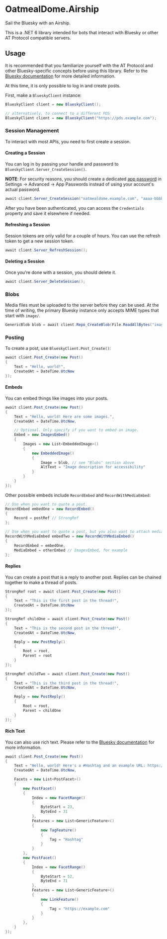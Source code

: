 # OatmealDome.Airship

Sail the Bluesky with an Airship.

This is a .NET 6 library intended for bots that interact with Bluesky or other AT Protocol compatible servers.

## Usage

It is recommended that you familiarize yourself with the AT Protocol and other Bluesky-specific concepts before using this library. Refer to the [Bluesky documentation](https://docs.bsky.app/docs/category/advanced-guides) for more detailed information.

At this time, it is only possible to log in and create posts.

First, make a `BlueskyClient` instance:

```csharp
BlueskyClient client = new BlueskyClient();

// alternatively, to connect to a different PDS
BlueskyClient client = new BlueskyClient("https://pds.example.com");
```

### Session Management

To interact with most APIs, you need to first create a session.

#### Creating a Session

You can log in by passing your handle and password to `BlueskyClient.Server_CreateSession()`.

**NOTE**: For security reasons, you should create a dedicated [app password](https://github.com/bluesky-social/atproto-ecosystem/blob/main/app-passwords.md) in Settings -> Advanced -> App Passwords instead of using your account's actual password.

```csharp
await client.Server_CreateSession("oatmealdome.example.com", "aaaa-bbbb-cccc-dddd");
```

After you have been authenticated, you can access the `Credentials` property and save it elsewhere if needed.

#### Refreshing a Session

Session tokens are only valid for a couple of hours. You can use the refresh token to get a new session token.

```csharp
await client.Server_RefreshSession();
```

#### Deleting a Session

Once you're done with a session, you should delete it.

```csharp
await client.Server_DeleteSession();
```

### Blobs

Media files must be uploaded to the server before they can be used. At the time of writing, the primary Bluesky instance only accepts MIME types that start with `image/`.

```csharp
GenericBlob blob = await client.Repo_CreateBlob(File.ReadAllBytes("image.jpg"), "image/jpeg");
```

### Posting

To create a post, use `BlueskyClient.Post_Create()`:

```csharp
await client.Post_Create(new Post()
{
    Text = "Hello, world!",
    CreatedAt = DateTime.UtcNow
});
```

#### Embeds

You can embed things like images into your posts.

```csharp
await client.Post_Create(new Post()
{
    Text = "Hello, world! Here are some images.",
    CreatedAt = DateTime.UtcNow,

    // Optional. Only specify if you want to embed an image.
    Embed = new ImagesEmbed()
    {
        Images = new List<EmbeddedImage>()
        {
            new EmbeddedImage()
            {
                Image = blob, // see "Blobs" section above
                AltText = "Image description for accessibility"
            }
        }
    }
});
```

Other possible embeds include `RecordEmbed` and `RecordWithMediaEmbed`:

```csharp
// Use when you want to quote a post.
RecordEmbed embedOne = new RecordEmbed()
{
    Record = postRef // StrongRef
};

// Use when you want to quote a post, but you also want to attach media to it.
RecordWithMediaEmbed embedTwo = new RecordWithMediaEmbed()
{
    RecordEmbed = embedOne,
    MediaEmbed = otherEmbed // ImagesEmbed, for example
};
```

#### Replies

You can create a post that is a reply to another post. Replies can be chained together to make a thread of posts.

```csharp
StrongRef root = await client.Post_Create(new Post()
{
    Text = "This is the first post in the thread!",
    CreatedAt = DateTime.UtcNow
});

StrongRef childOne = await client.Post_Create(new Post()
{
    Text = "This is the second post in the thread!",
    CreatedAt = DateTime.UtcNow,

    Reply = new PostReply()
    {
        Root = root,
        Parent = root
    }
});

StrongRef childTwo = await client.Post_Create(new Post()
{
    Text = "This is the third post in the thread!",
    CreatedAt = DateTime.UtcNow,

    Reply = new PostReply()
    {
        Root = root,
        Parent = childOne
    }
});
```

#### Rich Text

You can also use rich text. Please refer to the [Bluesky documentation](https://docs.bsky.app/docs/advanced-guides/post-richtext) for more information.

```csharp
await client.Post_Create(new Post()
{
    Text = "Hello, world! Here's a #Hashtag and an example URL: https://example.com",
    CreatedAt = DateTime.UtcNow,

    Facets = new List<PostFacet>()
    {
        new PostFacet()
        {
            Index = new FacetRange()
            {
                ByteStart = 23,
                ByteEnd = 31
            },
            Features = new List<GenericFeature>()
            {
                new TagFeature()
                {
                    Tag = "Hashtag"
                }
            }
        },
        new PostFacet()
        {
            Index = new FacetRange()
            {
                ByteStart = 52,
                ByteEnd = 71
            },
            Features = new List<GenericFeature>()
            {
                new LinkFeature()
                {
                    Tag = "https://example.com"
                }
            }
        },
    }
});
```
